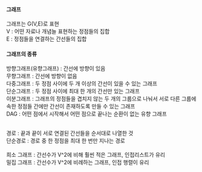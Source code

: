 #### 그래프
그래프는 G(V,E)로 표현<br>
V : 어떤 자료나 개념늘 표현하는 정점들의 집합<br>
E : 정점들을 연결하는 간선들의 집합<br>

#### 그래프의 종류
방향그래프(유향그래프) : 간선에 방향이 있음<br>
무향그래프 : 간선에 방향이 없음<br>
다중그래프 : 두 정점 사이에 두 개 이상의 간선이 있을 수 있는 그래프<br>
단순그래프 : 두 정점 사이에 최대 한 개의 간선만 있는 그래프<br>
이분그래프 : 그래프의 정점들을 겹치지 않는 두 개의 그룹으로 나눠서 서로 다른 그룹에 속한 정점들 간에만 간선이 존재하도록 만들 수 있는 그래프<br>
DAG : 어떤 점에서 시작해서 어떤 점으로 끝나는 순환이 없는 유향 그래프<br>

<br>
경로 : 끝과 끝이 서로 연결된 간선들을 순서대로 나열한 것<br>
단순경로 : 경로 중 한 정점을 최대 한 번만 지나는 경로<br>
<br>
희소 그래프 : 간선수가 V^2에 비해 훨씬 적은 그래프, 인접리스트가 유리<br>
밀집 그래프 : 간선수가 V^2에 비례하는 그래프, 인접 행렬이 유리<br>

